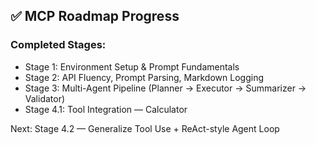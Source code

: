 
## ✅ MCP Roadmap Progress

### Completed Stages:
- Stage 1: Environment Setup & Prompt Fundamentals
- Stage 2: API Fluency, Prompt Parsing, Markdown Logging
- Stage 3: Multi-Agent Pipeline (Planner → Executor → Summarizer → Validator)
- Stage 4.1: Tool Integration — Calculator

Next: Stage 4.2 — Generalize Tool Use + ReAct-style Agent Loop


